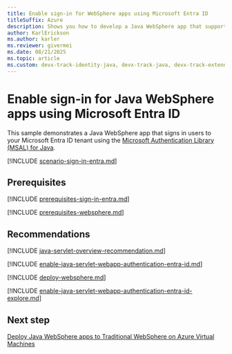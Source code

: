 ```yaml
---
title: Enable sign-in for WebSphere apps using Microsoft Entra ID
titleSuffix: Azure
description: Shows you how to develop a Java WebSphere app that supports sign-in by using a Microsoft Entra account.
author: KarlErickson
ms.author: karler
ms.reviewer: givermei
ms.date: 08/21/2025
ms.topic: article
ms.custom: devx-track-identity-java, devx-track-java, devx-track-extended-java
---
```


# Enable sign-in for Java WebSphere apps using Microsoft Entra ID

This sample demonstrates a Java WebSphere app that signs in users to your Microsoft Entra ID tenant using the [Microsoft Authentication Library (MSAL) for Java](https://github.com/AzureAD/microsoft-authentication-library-for-java).

[!INCLUDE [scenario-sign-in-entra.md](includes/scenario-sign-in-entra.md)]

## Prerequisites

[!INCLUDE [prerequisites-sign-in-entra.md](includes/prerequisites-sign-in-entra.md)]

[!INCLUDE [prerequisites-websphere.md](includes/prerequisites-websphere.md)]

## Recommendations

[!INCLUDE [java-servlet-overview-recommendation.md](includes/java-servlet-overview-recommendation.md)]

[!INCLUDE [enable-java-servlet-webapp-authentication-entra-id.md](includes/enable-java-servlet-webapp-authentication-entra-id.md)]

[!INCLUDE [deploy-websphere.md](includes/deploy-websphere.md)]

[!INCLUDE [enable-java-servlet-webapp-authentication-entra-id-explore.md](includes/enable-java-servlet-webapp-authentication-entra-id-explore.md)]

## Next step

[Deploy Java WebSphere apps to Traditional WebSphere on Azure Virtual Machines](deploy-websphere-to-vm.md)
